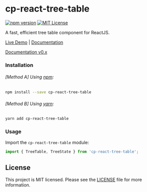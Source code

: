 # cp-react-tree-table
[![npm version](https://img.shields.io/npm/v/cp-react-tree-table)](https://www.npmjs.com/package/cp-react-tree-table)
[![MIT License](https://img.shields.io/badge/license-MIT-blue.svg?style=flat)](https://github.com/constantin-p/cp-react-tree-table/raw/master/LICENSE)

A fast, efficient tree table component for ReactJS.

[Live Demo](https://constantin.software/cp-react-tree-table) | [Documentation](https://constantin.software/cp-react-tree-table/docs/)

[Documentation v0.x](https://github.com/constantin-p/cp-react-tree-table/tree/ver/0.x)


### Installation

###### [Method A] Using [npm](https://www.npmjs.com):

```sh
npm install --save cp-react-tree-table
```

###### [Method B] Using [yarn](https://yarnpkg.com):

```sh
yarn add cp-react-tree-table
```


### Usage

Import the `cp-react-tree-table` module:

```javascript
import { TreeTable, TreeState } from 'cp-react-tree-table';
```


## License

This project is MIT licensed.
Please see the [LICENSE](LICENSE) file for more information.
